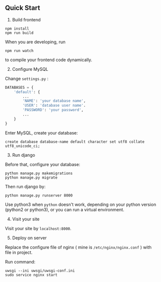 ## Quick Start

1. Build frontend

```shell
npm install
npm run build
```

 When you are developing, run 

```shell
npm run watch
```

to compile your frontend code dynamically.



2. Configure MySQL

 Change ```settings.py``` :

```python
DATABASES = {
    'default': {
        ...
        'NAME': 'your database name',
        'USER': 'database user name'.
        'PASSWORD': 'your password',
        ...
    }
}
```

 Enter MySQL, create your database:

```mysql
create database database-name default character set utf8 collate utf8_unicode_ci;
```



3. Run django

 Before that, configure your database:

```shell
python manage.py makemigrations
python manage.py migrate
```

Then run django by:

```shell
python manage.py runserver 8000
```

Use python3 when ```python``` doesn't work, depending on your python version (python2 or python3), or you can run a  virtual environment.



4. Visit your site

 Visit your site by ```localhost:8000```.



5. Deploy on server

Replace the configure file of nginx ( mine is ```/etc/nginx/nginx.conf``` ) with file in project.

Run command:

```shell
uwsgi --ini uwsgi/uwsgi-conf.ini
sudo service nginx start
```

